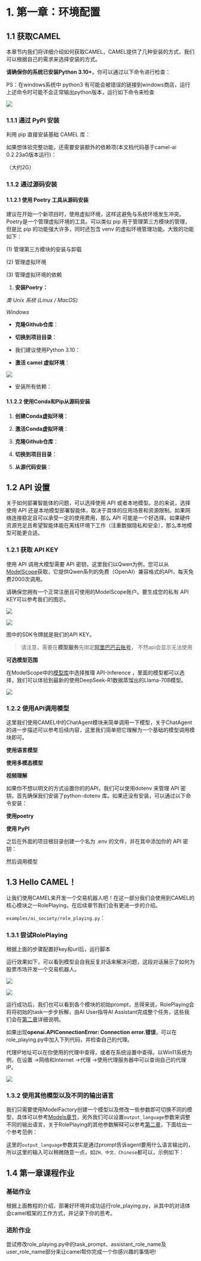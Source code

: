 # 1. 第一章：环境配置&#x20;



## 1.1 获取CAMEL

本章节内我们将详细介绍如何获取CAMEL，CAMEL提供了几种安装的方式，我们可以根据自己的需求来选择安装的方式。

**请确保你的系统已安装Python 3.10+**。你可以通过以下命令进行检查：

PS：在windows系统中 python3 有可能会被错误的链接到windows商店，运行上述命令时可能不会正常输出python版本，运行如下命令来检查

![](images/image-10-1741191052801-15.png)



### 1.1.1 通过 PyPI 安装

利用 pip 直接安装基础 CAMEL 库：

如果想体验完整功能，还需要安装额外的依赖项(本文档代码基于camel-ai 0.2.23a0版本运行)：

（大约2G）

### 1.1.2 通过源码安装

#### 1.1.2.1 **使用 Poetry 工具从源码安装**

建议在开始一个新项目时，使用虚拟环境，这样这避免与系统环境发生冲突。Poetry是一个管理虚拟环境的工具。可以类似 pip 用于管理第三方模块的管理，但是比 pip 的功能强大许多，同时还包含 venv 的虚拟环境管理功能。大致的功能如下：

(1) 管理第三方模块的安装与卸载

(2) 管理虚拟环境

(3) 管理虚拟环境的依赖

1. **安装Poetry：**

*类 Unix 系统 (Linux / MacOS)*

*Windows*

* **克隆Github仓库**：

* **切换到项目目录**：

* 我们建议使用Python 3.10：

* **激活 camel 虚拟环境**：



![](images/image-11-1741191052801-16.png)

* 安装所有依赖：

#### 1.1.2.2 **使用Conda和Pip从源码安装**

1. **创建Conda虚拟环境**：

2. **激活Conda虚拟环境**：

3. **克隆Github仓库**：

4. **切换到项目目录**：

5. **从源代码安装**：

## 1.2 API 设置

关于如何部署智能体的问题，可以选择使用 API 或者本地模型。总的来说，选择使用 API 还是本地模型部署智能体，取决于具体的应用场景和资源限制。如果网络连接稳定且可以承受一定的使用费用，那么 API 可能是一个好选择。如果硬件资源充足且希望智能体能在离线环境下工作（注重数据隐私和安全），那么本地模型可能更合适。

### 1.2.1 获取  API KEY

使用 API 调用大模型需要 API 密钥，这里我们以Qwen为例，您可以从[ModelScope](https://modelscope.cn/docs/model-service/API-Inference/intro)获取，它提供Qwen系列的免费（OpenAI）兼容格式的API，每天免费2000次调用。

请确保您拥有一个正常注册且可使用的ModelScope账户。要生成您的私有 API KEY可以参考我们的图示。



![](images/image-9.png)

![](images/image-8.png)

图中的SDK令牌就是我们的API KEY。

> 请注意，需要在**模型服务**先绑定[阿里巴巴云账号](https://modelscope.cn/docs/accounts/aliyun-binding)， 不然api会显示无法使用

**可选模型范围**

在ModelScope中的[模型库](https://modelscope.cn/models?filter=inference_type\&page=1)中选择推理 API-Inference ，里面的模型都可以选择，我们可以体验到最新的使用DeepSeek-R1数据蒸馏出的Llama-70B模型。

![](images/image-13.png)

### 1.2.2 使用API调用模型

这里我们使用CAMEL中的ChatAgent模块来简单调用一下模型，关于ChatAgent的进一步描述可以参考后续内容，这里我们简单把它理解为一个基础的模型调用模块即可。

**使用语言模型**

**使用多模态模型**

**视频理解**





如果你不想以明文的方式设置你的的API，我们可以使用dotenv 来管理 API 密钥，首先确保我们安装了python-dotenv 库。如果还没有安装，可以通过以下命令安装：

**使用poetry**

**使用 PyPI&#x20;**

之后在外面的项目根目录创建一个名为 .env 的文件，并在其中添加你的 API 密钥：

然后调用模型

## 1.3 Hello CAMEL！

让我们使用CAMEL来开发一个交易机器人吧！在这一部分我们会使用到CAMEL的核心模块之一RolePlaying，在后续章节我们会有更进一步的介绍。

`examples/ai_society/role_playing.py`：

### 1.3.1 尝试RolePlaying

根据上面的步骤配置好key和url后，运行脚本

运行效果如下，可以看到模型会自我反复对话来解决问题，这段对话展示了如何为股票市场开发一个交易机器人。

![](images/image-12.png)

![](images/image-5.png)

运行成功后，我们也可以看到各个模块的初始prompt，总得来说，RolePlaying会将将初始的task一步步拆解，由AI User指导AI Assistant完成整个任务，这些我们会在[第二章](https://fmhw1n4zpn.feishu.cn/docx/AF4XdOZpIo6TOaxzDK8cxInNnCe#share-X1VwdB394o7hoEx43CWc7WbenEg)详细说明。

如果出现**openai.APIConnectionError: Connection error.错误**，可以在role\_playing.py中加入下列代码，并检查自己的代理。

代理IP地址可以在你使用的代理中查得，或者在系统设置中查得。以Win11系统为例，在设置 ->网络和Internet ->代理 ->使用代理服务器中可以查询自己的代理IP。

![](images/{0F412F01-E241-4951-BAE0-820EA120D544}.png)

### 1.3.2 使用其他模型以及不同的输出语言

我们只需要使用ModelFactory创建一个模型以及修改一些参数即可切换不同的模型，具体可以参考[Models章节](https://fmhw1n4zpn.feishu.cn/docx/AF4XdOZpIo6TOaxzDK8cxInNnCe#share-Bxl5duiIHoskBwxi9eEceCj5nlc)，另外我们可以设置`output_language`参数来调整不同的输出语言，关于RolePlaying的其他参数解释可以参考[第二章](https://fmhw1n4zpn.feishu.cn/docx/AF4XdOZpIo6TOaxzDK8cxInNnCe#share-X1VwdB394o7hoEx43CWc7WbenEg)，下面给出一个参考范例：

这里的`output_language`参数其实是通过prompt告诉agent要用什么语言输出的，所以这里的输入可以稍微随意一点，如`ZH、中文、Chinese`都可以，示例如下：

## 1.4  第一章课程作业

### 基础作业

根据上面教程的介绍，部署好环境并成功运行role\_playing.py，从其中的对话体会camel框架的工作方式，并记录下你的思考。

### 进阶作业

尝试修改role\_playing.py中的task\_prompt、assistant\_role\_name及user\_role\_name部分来让camel帮你完成一个你感兴趣的事情吧!